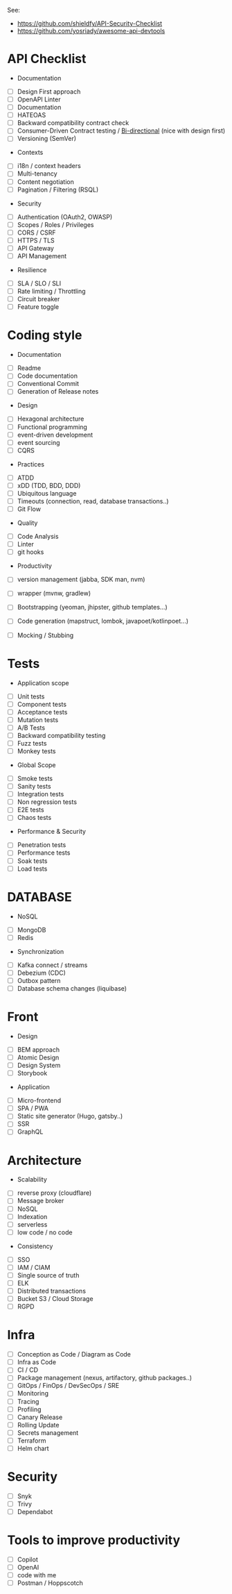 See:
* https://github.com/shieldfy/API-Security-Checklist
* https://github.com/yosriady/awesome-api-devtools

# API Checklist

* Documentation
- [ ] Design First approach
- [ ] OpenAPI Linter
- [ ] Documentation
- [ ] HATEOAS
- [ ] Backward compatibility contract check
- [ ] Consumer-Driven Contract testing / [Bi-directional](https://docs.pactflow.io/docs/bi-directional-contract-testing) (nice with design first)
- [ ] Versioning (SemVer)
* Contexts
- [ ] i18n / context headers
- [ ] Multi-tenancy
- [ ] Content negotiation
- [ ] Pagination / Filtering (RSQL)
* Security
- [ ] Authentication (OAuth2, OWASP)
- [ ] Scopes / Roles / Privileges
- [ ] CORS / CSRF
- [ ] HTTPS / TLS
- [ ] API Gateway
- [ ] API Management
* Resilience
- [ ] SLA / SLO / SLI
- [ ] Rate limiting / Throttling
- [ ] Circuit breaker
- [ ] Feature toggle

# Coding style

* Documentation
- [ ] Readme
- [ ] Code documentation
- [ ] Conventional Commit
- [ ] Generation of Release notes
* Design
- [ ] Hexagonal architecture
- [ ] Functional programming
- [ ] event-driven development
- [ ] event sourcing
- [ ] CQRS
* Practices
- [ ] ATDD
- [ ] xDD (TDD, BDD, DDD)
- [ ] Ubiquitous language
- [ ] Timeouts (connection, read, database transactions..)
- [ ] Git Flow
* Quality
- [ ] Code Analysis
- [ ] Linter
- [ ] git hooks
* Productivity
- [ ] version management (jabba, SDK man, nvm)
- [ ] wrapper (mvnw, gradlew)
- [ ] Bootstrapping (yeoman, jhipster, github templates...)
- [ ] Code generation (mapstruct, lombok, javapoet/kotlinpoet...)
- [ ] Mocking / Stubbing


# Tests

* Application scope
- [ ] Unit tests
- [ ] Component tests
- [ ] Acceptance tests
- [ ] Mutation tests
- [ ] A/B Tests
- [ ] Backward compatibility testing
- [ ] Fuzz tests
- [ ] Monkey tests
* Global Scope
- [ ] Smoke tests
- [ ] Sanity tests
- [ ] Integration tests
- [ ] Non regression tests
- [ ] E2E tests
- [ ] Chaos tests
* Performance & Security
- [ ] Penetration tests
- [ ] Performance tests
- [ ] Soak tests
- [ ] Load tests

# DATABASE

* NoSQL
- [ ] MongoDB
- [ ] Redis
* Synchronization
- [ ] Kafka connect / streams
- [ ] Debezium (CDC)
- [ ] Outbox pattern
- [ ] Database schema changes (liquibase)

# Front

* Design
- [ ] BEM approach
- [ ] Atomic Design
- [ ] Design System
- [ ] Storybook
* Application
- [ ] Micro-frontend
- [ ] SPA / PWA
- [ ] Static site generator (Hugo, gatsby..)
- [ ] SSR
- [ ] GraphQL

# Architecture

* Scalability
- [ ] reverse proxy (cloudflare)
- [ ] Message broker
- [ ] NoSQL
- [ ] Indexation
- [ ] serverless
- [ ] low code / no code
* Consistency
- [ ] SSO
- [ ] IAM / CIAM
- [ ] Single source of truth
- [ ] ELK
- [ ] Distributed transactions
- [ ] Bucket S3 / Cloud Storage
- [ ] RGPD

# Infra

- [ ] Conception as Code / Diagram as Code
- [ ] Infra as Code
- [ ] CI / CD
- [ ] Package management (nexus, artifactory, github packages..)
- [ ] GitOps / FinOps / DevSecOps / SRE
- [ ] Monitoring
- [ ] Tracing
- [ ] Profiling
- [ ] Canary Release
- [ ] Rolling Update
- [ ] Secrets management
- [ ] Terraform
- [ ] Helm chart

# Security

- [ ] Snyk
- [ ] Trivy
- [ ] Dependabot

# Tools to improve productivity

- [ ] Copilot
- [ ] OpenAI
- [ ] code with me
- [ ] Postman / Hoppscotch
